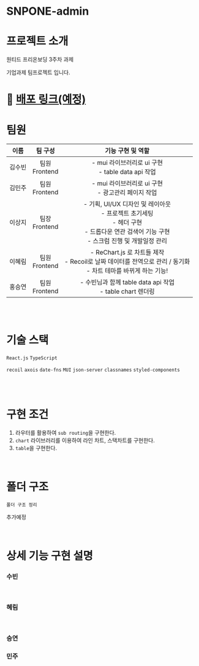 # SNPONE-admin

# 프로젝트 소개

원티드 프리온보딩 3주차 과제

기업과제 팀프로젝트 입니다.

# 🚀 [배포 링크(예정)](/)

# 팀원

| 이름   |       팀 구성       |                                                                                기능 구현 및 역할                                                                                 |
| ------ | :-----------------: | :------------------------------------------------------------------------------------------------------------------------------------------------------------------------------: |
| 김수빈 | 팀원 </br> Frontend |                                                              - mui 라이브러리로 ui 구현 </br> - table data api 작업                                                              |
| 김민주 | 팀원 </br> Frontend | - mui 라이브러리로 ui 구현 </br> - 광고관리 페이지 작업 |
| 이상지 | 팀장 </br> Frontend |             - 기획, UI/UX 디자인 및 레이아웃 </br> - 프로젝트 초기세팅 </br> - 헤더 구현 </br> - 드롭다운 연관 검색어 기능 구현 </br> - 스크럼 진행 및 개발일정 관리             |
| 이혜림 | 팀원 </br> Frontend |                                  - ReChart.js 로 차트들 제작 </br> - Recoil로 날짜 데이터를 전역으로 관리 / 동기화 </br> - 차트 테마를 바뀌게 하는 기능! </br>                               |
| 홍승연 | 팀원 </br> Frontend |                                               - 수빈님과 함께 table data api 작업 </br> -  table chart 렌더링

</br>
</br>

# 기술 스택

`React.js`
`TypeScript`

`recoil`
`axois`
`date-fns`
`MUI`
`json-server`
`classnames`
`styled-components`

</br>
</br>

# 구현 조건

1. 라우터를 활용하여 `sub routing`을 구현한다.
2. `chart` 라이브러리를 이용하여 라인 차트, 스택차트를 구현한다.
3. `table`을 구현한다.

</br>

# 폴더 구조

```text
폴더 구조 정리
```

추가예정

</br>

# 상세 기능 구현 설명

### 수빈



</br>

### 혜림


</br>

### 승연


### 민주

